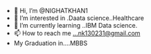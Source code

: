 - 👋 Hi, I’m @NIGHATKHAN1
- 👀 I’m interested in .Daata science..Healthcare
- 🌱 I’m currently learning ..IBM Data science.
- 📫 How to reach me ...nk130231@gmail.com
-    My Graduation in....MBBS
<!---
NIGHATKHAN1/NIGHATKHAN1 is a ✨ special ✨ repository because its `README.md` (this file) appears on your GitHub profile.
You can click the Preview link to take a look at your changes.
--->
